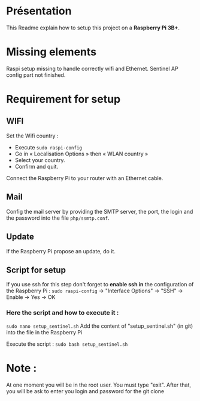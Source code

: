 # Présentation
This Readme explain how to setup this project on a **Raspberry Pi 3B+**.

# Missing elements
Raspi setup missing to handle correctly wifi and Ethernet.
Sentinel AP config part not finished.

# Requirement for setup

## WIFI
Set the Wifi country :
- Execute `sudo raspi-config`
- Go in « Localisation Options » then « WLAN country »
- Select your country.
- Confirm and quit.

Connect the Raspberry Pi to your router with an Ethernet cable.

## Mail
Config the mail server by providing the SMTP server, the port, the login and the password into the file `php/ssmtp.conf`.

## Update
If the Raspberry Pi propose an update, do it.

## Script for setup
If you use ssh for this step don't forget to **enable ssh in** the configuration of the Raspberry Pi : 
`sudo raspi-config` -> "Interface Options" -> "SSH" -> Enable -> Yes -> OK

### Here the script and how to execute it :
`sudo nano setup_sentinel.sh`
Add the content of "setup_sentinel.sh" (in git) into the file in the Raspberry Pi

Execute the script :
`sudo bash setup_sentinel.sh`

# Note :
At one moment you will be in the root user. You must type "exit".
After that, you will be ask to enter you login and password for the git clone
